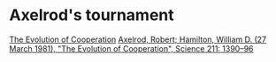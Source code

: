 Axelrod's tournament
====================


[The Evolution of Cooperation](http://en.wikipedia.org/wiki/The_Evolution_of_Cooperation)
[Axelrod, Robert; Hamilton, William D. (27 March 1981), "The Evolution of Cooperation", Science 211: 1390–96](http://www-personal.umich.edu/~axe/research/Axelrod%20and%20Hamilton%20EC%201981.pdf)